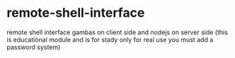 # remote-shell-interface
remote shell interface gambas on client side and nodejs on server side
(this is educational module and is for stady only for real use you must add a password system)

